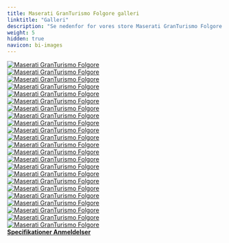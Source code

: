 ```yaml
---
title: Maserati GranTurismo Folgore galleri
linktitle: "Galleri"
description: "Se nedenfor for vores store Maserati GranTurismo Folgore billedgalleri. Klik på billederne for versioner i høj opløsning."
weight: 5
hidden: true
navicon: bi-images
---
```

<!-- markdownlint-disable MD033 -->
<div class="row" id ="my-gallery">
	<div class="pswp-grid-item col-6 col-md-4">
		<a href="https://media.evkx.net/multimedia/models/maserati/granturismo/granturismo_folgore/chargeport_1.jpg"
data-pswp-src="https://media.evkx.net/multimedia/models/maserati/granturismo/granturismo_folgore/chargeport_1.jpg"
data-pswp-width="3000"
data-pswp-height="2000" 
target="_blank">
			<img src="https://media.evkx.net/multimedia/models/maserati/granturismo/granturismo_folgore/chargeport_1_xst.jpg" alt="Maserati GranTurismo Folgore" class="img-fluid " />
		</a>
	</div>
	<div class="pswp-grid-item col-6 col-md-4">
		<a href="https://media.evkx.net/multimedia/models/maserati/granturismo/granturismo_folgore/dynamic_1.jpg"
data-pswp-src="https://media.evkx.net/multimedia/models/maserati/granturismo/granturismo_folgore/dynamic_1.jpg"
data-pswp-width="3000"
data-pswp-height="2000" 
target="_blank">
			<img src="https://media.evkx.net/multimedia/models/maserati/granturismo/granturismo_folgore/dynamic_1_xst.jpg" alt="Maserati GranTurismo Folgore" class="img-fluid " />
		</a>
	</div>
	<div class="pswp-grid-item col-6 col-md-4">
		<a href="https://media.evkx.net/multimedia/models/maserati/granturismo/granturismo_folgore/exterior_1.jpg"
data-pswp-src="https://media.evkx.net/multimedia/models/maserati/granturismo/granturismo_folgore/exterior_1.jpg"
data-pswp-width="3000"
data-pswp-height="2000" 
target="_blank">
			<img src="https://media.evkx.net/multimedia/models/maserati/granturismo/granturismo_folgore/exterior_1_xst.jpg" alt="Maserati GranTurismo Folgore" class="img-fluid " />
		</a>
	</div>
	<div class="pswp-grid-item col-6 col-md-4">
		<a href="https://media.evkx.net/multimedia/models/maserati/granturismo/granturismo_folgore/exterior_2.jpg"
data-pswp-src="https://media.evkx.net/multimedia/models/maserati/granturismo/granturismo_folgore/exterior_2.jpg"
data-pswp-width="3000"
data-pswp-height="2000" 
target="_blank">
			<img src="https://media.evkx.net/multimedia/models/maserati/granturismo/granturismo_folgore/exterior_2_xst.jpg" alt="Maserati GranTurismo Folgore" class="img-fluid " />
		</a>
	</div>
	<div class="pswp-grid-item col-6 col-md-4">
		<a href="https://media.evkx.net/multimedia/models/maserati/granturismo/granturismo_folgore/exterior_3.jpg"
data-pswp-src="https://media.evkx.net/multimedia/models/maserati/granturismo/granturismo_folgore/exterior_3.jpg"
data-pswp-width="3000"
data-pswp-height="2000" 
target="_blank">
			<img src="https://media.evkx.net/multimedia/models/maserati/granturismo/granturismo_folgore/exterior_3_xst.jpg" alt="Maserati GranTurismo Folgore" class="img-fluid " />
		</a>
	</div>
	<div class="pswp-grid-item col-6 col-md-4">
		<a href="https://media.evkx.net/multimedia/models/maserati/granturismo/granturismo_folgore/exterior_4.jpg"
data-pswp-src="https://media.evkx.net/multimedia/models/maserati/granturismo/granturismo_folgore/exterior_4.jpg"
data-pswp-width="3000"
data-pswp-height="2000" 
target="_blank">
			<img src="https://media.evkx.net/multimedia/models/maserati/granturismo/granturismo_folgore/exterior_4_xst.jpg" alt="Maserati GranTurismo Folgore" class="img-fluid " />
		</a>
	</div>
	<div class="pswp-grid-item col-6 col-md-4">
		<a href="https://media.evkx.net/multimedia/models/maserati/granturismo/granturismo_folgore/exterior_5.jpg"
data-pswp-src="https://media.evkx.net/multimedia/models/maserati/granturismo/granturismo_folgore/exterior_5.jpg"
data-pswp-width="3000"
data-pswp-height="2000" 
target="_blank">
			<img src="https://media.evkx.net/multimedia/models/maserati/granturismo/granturismo_folgore/exterior_5_xst.jpg" alt="Maserati GranTurismo Folgore" class="img-fluid " />
		</a>
	</div>
	<div class="pswp-grid-item col-6 col-md-4">
		<a href="https://media.evkx.net/multimedia/models/maserati/granturismo/granturismo_folgore/frontseats_1.jpg"
data-pswp-src="https://media.evkx.net/multimedia/models/maserati/granturismo/granturismo_folgore/frontseats_1.jpg"
data-pswp-width="3000"
data-pswp-height="2217" 
target="_blank">
			<img src="https://media.evkx.net/multimedia/models/maserati/granturismo/granturismo_folgore/frontseats_1_xst.jpg" alt="Maserati GranTurismo Folgore" class="img-fluid " />
		</a>
	</div>
	<div class="pswp-grid-item col-6 col-md-4">
		<a href="https://media.evkx.net/multimedia/models/maserati/granturismo/granturismo_folgore/headlights_1.jpg"
data-pswp-src="https://media.evkx.net/multimedia/models/maserati/granturismo/granturismo_folgore/headlights_1.jpg"
data-pswp-width="3000"
data-pswp-height="2000" 
target="_blank">
			<img src="https://media.evkx.net/multimedia/models/maserati/granturismo/granturismo_folgore/headlights_1_xst.jpg" alt="Maserati GranTurismo Folgore" class="img-fluid " />
		</a>
	</div>
	<div class="pswp-grid-item col-6 col-md-4">
		<a href="https://media.evkx.net/multimedia/models/maserati/granturismo/granturismo_folgore/interior_1.jpg"
data-pswp-src="https://media.evkx.net/multimedia/models/maserati/granturismo/granturismo_folgore/interior_1.jpg"
data-pswp-width="3000"
data-pswp-height="1657" 
target="_blank">
			<img src="https://media.evkx.net/multimedia/models/maserati/granturismo/granturismo_folgore/interior_1_xst.jpg" alt="Maserati GranTurismo Folgore" class="img-fluid " />
		</a>
	</div>
	<div class="pswp-grid-item col-6 col-md-4">
		<a href="https://media.evkx.net/multimedia/models/maserati/granturismo/granturismo_folgore/interior_2.jpg"
data-pswp-src="https://media.evkx.net/multimedia/models/maserati/granturismo/granturismo_folgore/interior_2.jpg"
data-pswp-width="3000"
data-pswp-height="2000" 
target="_blank">
			<img src="https://media.evkx.net/multimedia/models/maserati/granturismo/granturismo_folgore/interior_2_xst.jpg" alt="Maserati GranTurismo Folgore" class="img-fluid " />
		</a>
	</div>
	<div class="pswp-grid-item col-6 col-md-4">
		<a href="https://media.evkx.net/multimedia/models/maserati/granturismo/granturismo_folgore/main_1.jpg"
data-pswp-src="https://media.evkx.net/multimedia/models/maserati/granturismo/granturismo_folgore/main_1.jpg"
data-pswp-width="3000"
data-pswp-height="2000" 
target="_blank">
			<img src="https://media.evkx.net/multimedia/models/maserati/granturismo/granturismo_folgore/main_1_xst.jpg" alt="Maserati GranTurismo Folgore" class="img-fluid " />
		</a>
	</div>
	<div class="pswp-grid-item col-6 col-md-4">
		<a href="https://media.evkx.net/multimedia/models/maserati/granturismo/granturismo_folgore/mirror_1.jpg"
data-pswp-src="https://media.evkx.net/multimedia/models/maserati/granturismo/granturismo_folgore/mirror_1.jpg"
data-pswp-width="3000"
data-pswp-height="2000" 
target="_blank">
			<img src="https://media.evkx.net/multimedia/models/maserati/granturismo/granturismo_folgore/mirror_1_xst.jpg" alt="Maserati GranTurismo Folgore" class="img-fluid " />
		</a>
	</div>
	<div class="pswp-grid-item col-6 col-md-4">
		<a href="https://media.evkx.net/multimedia/models/maserati/granturismo/granturismo_folgore/rearlights_1.jpg"
data-pswp-src="https://media.evkx.net/multimedia/models/maserati/granturismo/granturismo_folgore/rearlights_1.jpg"
data-pswp-width="3000"
data-pswp-height="2000" 
target="_blank">
			<img src="https://media.evkx.net/multimedia/models/maserati/granturismo/granturismo_folgore/rearlights_1_xst.jpg" alt="Maserati GranTurismo Folgore" class="img-fluid " />
		</a>
	</div>
	<div class="pswp-grid-item col-6 col-md-4">
		<a href="https://media.evkx.net/multimedia/models/maserati/granturismo/granturismo_folgore/screens_1.jpg"
data-pswp-src="https://media.evkx.net/multimedia/models/maserati/granturismo/granturismo_folgore/screens_1.jpg"
data-pswp-width="3000"
data-pswp-height="2030" 
target="_blank">
			<img src="https://media.evkx.net/multimedia/models/maserati/granturismo/granturismo_folgore/screens_1_xst.jpg" alt="Maserati GranTurismo Folgore" class="img-fluid " />
		</a>
	</div>
	<div class="pswp-grid-item col-6 col-md-4">
		<a href="https://media.evkx.net/multimedia/models/maserati/granturismo/granturismo_folgore/screens_2.jpg"
data-pswp-src="https://media.evkx.net/multimedia/models/maserati/granturismo/granturismo_folgore/screens_2.jpg"
data-pswp-width="3000"
data-pswp-height="2000" 
target="_blank">
			<img src="https://media.evkx.net/multimedia/models/maserati/granturismo/granturismo_folgore/screens_2_xst.jpg" alt="Maserati GranTurismo Folgore" class="img-fluid " />
		</a>
	</div>
	<div class="pswp-grid-item col-6 col-md-4">
		<a href="https://media.evkx.net/multimedia/models/maserati/granturismo/granturismo_folgore/screens_3.jpg"
data-pswp-src="https://media.evkx.net/multimedia/models/maserati/granturismo/granturismo_folgore/screens_3.jpg"
data-pswp-width="3000"
data-pswp-height="2000" 
target="_blank">
			<img src="https://media.evkx.net/multimedia/models/maserati/granturismo/granturismo_folgore/screens_3_xst.jpg" alt="Maserati GranTurismo Folgore" class="img-fluid " />
		</a>
	</div>
	<div class="pswp-grid-item col-6 col-md-4">
		<a href="https://media.evkx.net/multimedia/models/maserati/granturismo/granturismo_folgore/secondrowseats_1.jpg"
data-pswp-src="https://media.evkx.net/multimedia/models/maserati/granturismo/granturismo_folgore/secondrowseats_1.jpg"
data-pswp-width="3000"
data-pswp-height="2074" 
target="_blank">
			<img src="https://media.evkx.net/multimedia/models/maserati/granturismo/granturismo_folgore/secondrowseats_1_xst.jpg" alt="Maserati GranTurismo Folgore" class="img-fluid " />
		</a>
	</div>
	<div class="pswp-grid-item col-6 col-md-4">
		<a href="https://media.evkx.net/multimedia/models/maserati/granturismo/granturismo_folgore/secondrowseats_2.jpg"
data-pswp-src="https://media.evkx.net/multimedia/models/maserati/granturismo/granturismo_folgore/secondrowseats_2.jpg"
data-pswp-width="3000"
data-pswp-height="2152" 
target="_blank">
			<img src="https://media.evkx.net/multimedia/models/maserati/granturismo/granturismo_folgore/secondrowseats_2_xst.jpg" alt="Maserati GranTurismo Folgore" class="img-fluid " />
		</a>
	</div>
	<div class="pswp-grid-item col-6 col-md-4">
		<a href="https://media.evkx.net/multimedia/models/maserati/granturismo/granturismo_folgore/secondrowseats_3.jpg"
data-pswp-src="https://media.evkx.net/multimedia/models/maserati/granturismo/granturismo_folgore/secondrowseats_3.jpg"
data-pswp-width="3000"
data-pswp-height="2000" 
target="_blank">
			<img src="https://media.evkx.net/multimedia/models/maserati/granturismo/granturismo_folgore/secondrowseats_3_xst.jpg" alt="Maserati GranTurismo Folgore" class="img-fluid " />
		</a>
	</div>
	<div class="pswp-grid-item col-6 col-md-4">
		<a href="https://media.evkx.net/multimedia/models/maserati/granturismo/granturismo_folgore/speakers_1.jpg"
data-pswp-src="https://media.evkx.net/multimedia/models/maserati/granturismo/granturismo_folgore/speakers_1.jpg"
data-pswp-width="3000"
data-pswp-height="2000" 
target="_blank">
			<img src="https://media.evkx.net/multimedia/models/maserati/granturismo/granturismo_folgore/speakers_1_xst.jpg" alt="Maserati GranTurismo Folgore" class="img-fluid " />
		</a>
	</div>
	<div class="pswp-grid-item col-6 col-md-4">
		<a href="https://media.evkx.net/multimedia/models/maserati/granturismo/granturismo_folgore/steeringwheel_1.jpg"
data-pswp-src="https://media.evkx.net/multimedia/models/maserati/granturismo/granturismo_folgore/steeringwheel_1.jpg"
data-pswp-width="3000"
data-pswp-height="1855" 
target="_blank">
			<img src="https://media.evkx.net/multimedia/models/maserati/granturismo/granturismo_folgore/steeringwheel_1_xst.jpg" alt="Maserati GranTurismo Folgore" class="img-fluid " />
		</a>
	</div>
	<div class="pswp-grid-item col-6 col-md-4">
		<a href="https://media.evkx.net/multimedia/models/maserati/granturismo/granturismo_folgore/steeringwheel_2.jpg"
data-pswp-src="https://media.evkx.net/multimedia/models/maserati/granturismo/granturismo_folgore/steeringwheel_2.jpg"
data-pswp-width="3000"
data-pswp-height="1139" 
target="_blank">
			<img src="https://media.evkx.net/multimedia/models/maserati/granturismo/granturismo_folgore/steeringwheel_2_xst.jpg" alt="Maserati GranTurismo Folgore" class="img-fluid " />
		</a>
	</div>
</div>
<script type="module">
  import PhotoSwipeLightbox from '/js/photoswipe-lightbox.esm.js';
    const lightbox = new PhotoSwipeLightbox({
       gallery: '#my-gallery',
        children: 'a',
        pswpModule: () => import('/js/photoswipe.esm.js')
    });
lightbox.init();
</script>
<div class="mt-3 mb-3">
<a href="../specifications/" class="text-decoration-none text-black">
<strong><i class="bi-arrow-left"></i> Specifikationer </strong>
</a>
<a href="../reviews/" class="text-decoration-none text-black float-end">
<strong>Anmeldelser <i class="bi-arrow-right"></i></strong>
</a>
</div>
